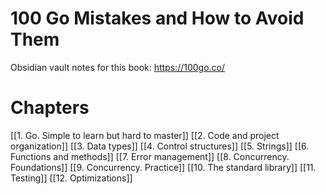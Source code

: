 
# 100 Go Mistakes and How to Avoid Them
Obsidian vault notes for this book:
https://100go.co/

# Chapters
[[1. Go. Simple to learn but hard to master]]
[[2. Code and project organization]]
[[3. Data types]]
[[4. Control structures]]
[[5. Strings]]
[[6. Functions and methods]]
[[7. Error management]]
[[8. Concurrency. Foundations]]
[[9. Concurrency. Practice]]
[[10. The standard library]]
[[11. Testing]]
[[12. Optimizations]]
